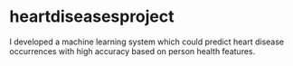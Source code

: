 # heartdiseasesproject
I developed a machine learning system which could predict heart disease occurrences with high accuracy based on person health
features.
